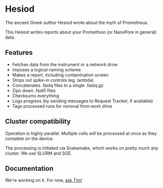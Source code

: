 # Hesiod

The ancient Greek author Hesiod wrote about the myth of Prometheus.

This Hesiod writes reports about your Promethion (or NanoPore in general) data.

## Features

* Fetches data from the instrument or a network drive
* Imposes a logical naming scheme
* Makes a report, including contamination screen
* Strips out spike-in controls (eg. lambda)
* Concatenates .fastq files to a single .fastq.gz
* Zips down .fast5 files
* Checksums everything
* Logs progress (by sending messages to Request Tracker, if available)
* Tags processed runs for removal from work drive

## Cluster compatibility

Operation is highly parallel. Multiple cells will be processed at once as
they complete on the device.

The processing is initiated via Snakemake, which works on pretty much any
cluster. We use SLURM and SGE.

## Documentation

We're working on it. For now, [ask Tim!](mailto:tim.booth@ed.ac.uk)
